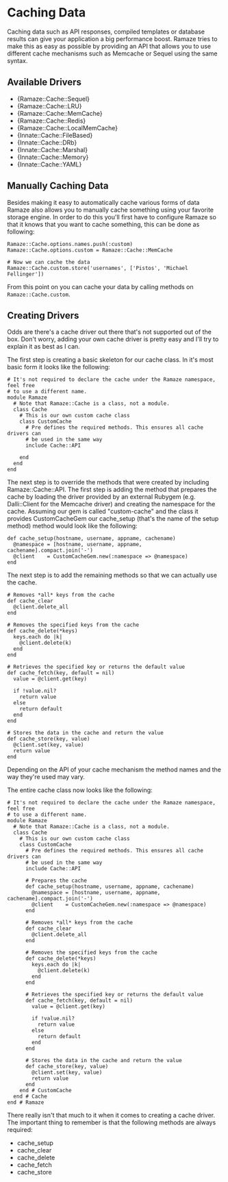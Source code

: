 # Caching Data

Caching data such as API responses, compiled templates or database results can
give your application a big performance boost. Ramaze tries to make this as easy
as possible by providing an API that allows you to use different cache
mechanisms such as Memcache or Sequel using the same syntax.

## Available Drivers

* {Ramaze::Cache::Sequel}
* {Ramaze::Cache::LRU}
* {Ramaze::Cache::MemCache}
* {Ramaze::Cache::Redis}
* {Ramaze::Cache::LocalMemCache}
* {Innate::Cache::FileBased}
* {Innate::Cache::DRb}
* {Innate::Cache::Marshal}
* {Innate::Cache::Memory}
* {Innate::Cache::YAML}

## Manually Caching Data

Besides making it easy to automatically cache various forms of data Ramaze also
allows you to manually cache something using your favorite storage engine. In
order to do this you'll first have to configure Ramaze so that it knows that you
want to cache something, this can be done as following:

    Ramaze::Cache.options.names.push(:custom)
    Ramaze::Cache.options.custom = Ramaze::Cache::MemCache

    # Now we can cache the data
    Ramaze::Cache.custom.store('usernames', ['Pistos', 'Michael Fellinger'])

From this point on you can cache your data by calling methods on
``Ramaze::Cache.custom``.

## Creating Drivers

Odds are there's a cache driver out there that's not supported out of the box.
Don't worry, adding your own cache driver is pretty easy and I'll try to explain
it as best as I can.

The first step is creating a basic skeleton for our cache class. In it's most
basic form it looks like the following:

    # It's not required to declare the cache under the Ramaze namespace, feel free
    # to use a different name.
    module Ramaze
      # Note that Ramaze::Cache is a class, not a module.
      class Cache
        # This is our own custom cache class
        class CustomCache
          # Pre defines the required methods. This ensures all cache drivers can
          # be used in the same way
          include Cache::API

        end
      end
    end

The next step is to override the methods that were created by including
Ramaze::Cache::API. The first step is adding the method that prepares the cache
by loading the driver provided by an external Rubygem (e.g. Dalli::Client for
the Memcache driver) and creating the namespace for the cache. Assuming our gem
is called "custom-cache" and the class it provides CustomCacheGem our
cache_setup (that's the name of the setup method) method would look like the
following:

    def cache_setup(hostname, username, appname, cachename)
      @namespace = [hostname, username, appname, cachename].compact.join('-')
      @client    = CustomCacheGem.new(:namespace => @namespace)
    end

The next step is to add the remaining methods so that we can actually use the
cache.

    # Removes *all* keys from the cache
    def cache_clear
      @client.delete_all
    end

    # Removes the specified keys from the cache
    def cache_delete(*keys)
      keys.each do |k|
        @client.delete(k)
      end
    end

    # Retrieves the specified key or returns the default value
    def cache_fetch(key, default = nil)
      value = @client.get(key)

      if !value.nil?
        return value
      else
        return default
      end
    end

    # Stores the data in the cache and return the value
    def cache_store(key, value)
      @client.set(key, value)
      return value
    end

Depending on the API of your cache mechanism the method names and the way
they're used may vary.

The entire cache class now looks like the following:

    # It's not required to declare the cache under the Ramaze namespace, feel free
    # to use a different name.
    module Ramaze
      # Note that Ramaze::Cache is a class, not a module.
      class Cache
        # This is our own custom cache class
        class CustomCache
          # Pre defines the required methods. This ensures all cache drivers can
          # be used in the same way
          include Cache::API

          # Prepares the cache
          def cache_setup(hostname, username, appname, cachename)
            @namespace = [hostname, username, appname, cachename].compact.join('-')
            @client    = CustomCacheGem.new(:namespace => @namespace)
          end

          # Removes *all* keys from the cache
          def cache_clear
            @client.delete_all
          end

          # Removes the specified keys from the cache
          def cache_delete(*keys)
            keys.each do |k|
              @client.delete(k)
            end
          end

          # Retrieves the specified key or returns the default value
          def cache_fetch(key, default = nil)
            value = @client.get(key)

            if !value.nil?
              return value
            else
              return default
            end
          end

          # Stores the data in the cache and return the value
          def cache_store(key, value)
            @client.set(key, value)
            return value
          end
        end # CustomCache
      end # Cache
    end # Ramaze

There really isn't that much to it when it comes to creating a cache driver. The
important thing to remember is that the following methods are always required:

* cache_setup
* cache_clear
* cache_delete
* cache_fetch
* cache_store
